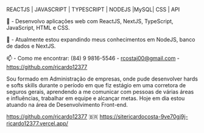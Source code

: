REACTJS | JAVASCRIPT | TYPESCRIPT | NODEJS |MySQL| CSS | API

🌱 - Desenvolvo aplicações web com ReactJS, NextJS, TypeScript, JavaScript, HTML e CSS.

🤔 - Atualmente estou expandindo meus conhecimentos em NodeJS, banco de dados e NextJS.

📫 - Como me encontrar:
(84) 9 9816-5546 - rcostaj00@gmail.com - https://github.com/ricardo12377

Sou formado em Administração de empresas, onde pude desenvolver hards e softs skills durante o período em que fiz estágio em uma corretora de seguros gerais, aprendendo a me comunicar com pessoas de várias áreas e influências, trabalhar em equipe e alcançar metas. Hoje em dia estou atuando na área de Desenvolvimento Front-end.

https://github.com/ricardo12377 🇧🇷
https://sitericardocosta-9ve70gj9j-ricardo12377.vercel.app/

